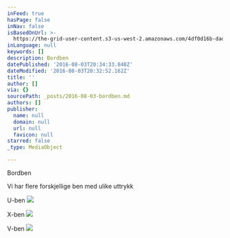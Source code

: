 ```yaml
---
inFeed: true
hasPage: false
inNav: false
isBasedOnUrl: >-
  https://the-grid-user-content.s3-us-west-2.amazonaws.com/4df0d16b-dadf-4fe7-b640-a842d4187262.jpg
inLanguage: null
keywords: []
description: Bordben
datePublished: '2016-08-03T20:34:33.848Z'
dateModified: '2016-08-03T20:32:52.162Z'
title: ''
author: []
via: {}
sourcePath: _posts/2016-08-03-bordben.md
authors: []
publisher:
  name: null
  domain: null
  url: null
  favicon: null
starred: false
_type: MediaObject

---
```

Bordben

Vi har flere forskjellige ben med ulike uttrykk 

U-ben
![](https://the-grid-user-content.s3-us-west-2.amazonaws.com/03054a79-2b89-41a5-a5f7-846e12db349b.jpg)

X-ben
![](https://the-grid-user-content.s3-us-west-2.amazonaws.com/a4941bec-7273-4998-9f6f-f9b77de26a78.jpg)

V-ben
![](https://the-grid-user-content.s3-us-west-2.amazonaws.com/5f5e73ab-0dd3-4dc5-a4fd-8ac3865e4365.jpg)